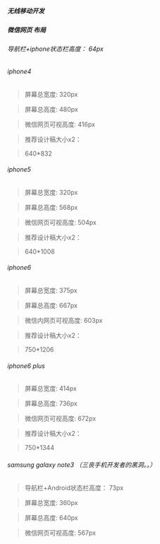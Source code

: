 ##### 无线移动开发

##### 微信网页 布局

###### 导航栏+iphone状态栏高度： 64px

###### iphone4
>屏幕总宽度: 320px

>屏幕总高度: 480px

>微信网页可视高度: 416px

>推荐设计稿大小x2：

>640*832
 
 
###### iphone5
>屏幕总宽度: 320px

>屏幕总高度: 568px

>微信网页可视高度: 504px

>推荐设计稿大小x2：

>640*1008
 
###### iphone6
>屏幕总宽度: 375px

>屏幕总高度: 667px

>微信内网页可视高度: 603px

>推荐设计稿大小x2：

>750*1206
 
###### iphone6 plus
>屏幕总宽度: 414px

>屏幕总高度: 736px

>微信网页可视高度: 672px

>推荐设计稿大小x2：

>750*1344
 
###### samsung galaxy note3 （三丧手机开发者的黑洞。。）
>导航栏+Android状态栏高度： 73px

>屏幕总宽度: 360px

>屏幕总高度: 640px

>微信网页可视高度: 567px

